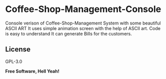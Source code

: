 # Coffee-Shop-Management-Console
Console verison of Coffee-Shop-Management System with some beautiful ASCII ART
It uses simple animation screen with the help of ASCII art.
Code is easy to understand
It can generate Bills for the customers.

License
----

GPL-3.0


**Free Software, Hell Yeah!**
